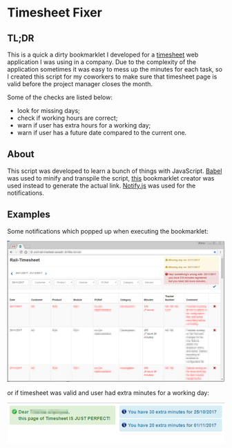 # Timesheet Fixer

## TL;DR

This is a quick a dirty bookmarklet I developed for a [timesheet](https://en.wikipedia.org/wiki/Timesheet) web application I was using in a company. Due to the complexity of the application sometimes it was easy to mess up the minutes for each task, so I created this script for my coworkers to make sure that timesheet page is valid before the project manager closes the month.

Some of the checks are listed below:

* look for missing days;
* check if working hours are correct;
* warn if user has extra hours for a working day;
* warn if user has a future date compared to the current one.

## About

This script was developed to learn a bunch of things with JavaScript. [Babel](https://babeljs.io/repl) was used to minify and transpile the script, [this](https://mrcoles.com/bookmarklet/) bookmarklet creator was used instead to generate the actual link. [Notify.js](https://notifyjs.com/) was used for the notifications.

## Examples

Some notifications which popped up when executing the bookmarklet:

![screen1](img/screen1.png)

or if timesheet was valid and user had extra minutes for a working day:

![screen2](img/screen2.png)
